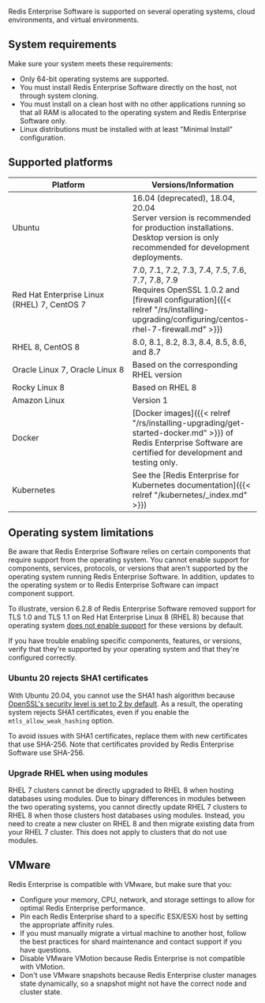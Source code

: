 
Redis Enterprise Software is supported on several operating systems, cloud environments, and virtual environments.

## System requirements

Make sure your system meets these requirements:

- Only 64-bit operating systems are supported.
- You must install Redis Enterprise Software directly on the host, not through system cloning.
- You must install on a clean host with no other applications running so that all RAM is allocated to the operating system and Redis Enterprise Software  only.
- Linux distributions must be installed with at least "Minimal Install" configuration.

## Supported platforms

| **Platform** | **Versions/Information** |
|------------|-----------------|
| Ubuntu | 16.04 (deprecated), 18.04, 20.04<br>Server version is recommended for production installations. Desktop version is only recommended for development deployments. |
| Red Hat Enterprise Linux (RHEL) 7, CentOS 7 | 7.0, 7.1, 7.2, 7.3, 7.4, 7.5, 7.6, 7.7, 7.8, 7.9<br>Requires OpenSSL 1.0.2 and [firewall configuration]({{< relref "/rs/installing-upgrading/configuring/centos-rhel-7-firewall.md" >}}) |
| <nobr>RHEL 8, CentOS 8</nobr> | 8.0, 8.1, 8.2, 8.3, 8.4, 8.5, 8.6, and 8.7 |
| <nobr>Oracle Linux 7, Oracle Linux 8</nobr> | Based on the corresponding RHEL version |
| <nobr>Rocky Linux 8</nobr> | Based on RHEL 8 |
| Amazon Linux | Version 1 |
| Docker | [Docker images]({{< relref "/rs/installing-upgrading/get-started-docker.md" >}}) of Redis Enterprise Software are certified for development and testing only. |
| Kubernetes | See the [Redis Enterprise for Kubernetes documentation]({{< relref "/kubernetes/_index.md" >}}) |

## Operating system limitations

Be aware that Redis Enterprise Software relies on certain components that require support from the operating system.  You cannot enable support for components, services, protocols, or versions that aren't supported by the operating system running Redis Enterprise Software.  In addition, updates to the operating system or to Redis Enterprise Software can impact component support.

To illustrate, version 6.2.8 of Redis Enterprise Software removed support for TLS 1.0 and TLS 1.1 on Red Hat Enterprise Linux 8 (RHEL 8) because that operating system [does not enable support](https://access.redhat.com/documentation/en-us/red_hat_enterprise_linux/8/html/security_hardening/using-the-system-wide-cryptographic-policies_security-hardening) for these versions by default.  

If you have trouble enabling specific components, features, or versions, verify that they're supported by your operating system and that they're configured correctly.

### Ubuntu 20 rejects SHA1 certificates

With Ubuntu 20.04, you cannot use the SHA1 hash algorithm because [OpenSSL's security level is set to 2 by default](https://manpages.ubuntu.com/manpages/focal/man3/SSL_CTX_set_security_level.3ssl.html#notes). As a result, the operating system rejects SHA1 certificates, even if you enable the `mtls_allow_weak_hashing` option.

To avoid issues with SHA1 certificates, replace them with new certificates that use SHA-256. Note that certificates provided by Redis Enterprise Software use SHA-256.

### Upgrade RHEL when using modules

RHEL 7 clusters cannot be directly upgraded to RHEL 8 when hosting databases using modules.
Due to binary differences in modules between the two operating systems, you cannot directly update RHEL 7 clusters to RHEL 8 when those clusters host databases using modules. Instead, you need to create a new cluster on RHEL 8 and then migrate existing data from your RHEL 7 cluster. This does not apply to clusters that do not use modules.

## VMware

Redis Enterprise is compatible with VMware, but make sure that you:

- Configure your memory, CPU, network, and storage settings to allow for optimal Redis Enterprise performance.
- Pin each Redis Enterprise shard to a specific ESX/ESXi host by setting the appropriate affinity rules.
- If you must manually migrate a virtual machine to another host, follow the best practices for shard maintenance and contact support if you have questions.
- Disable VMware VMotion because Redis Enterprise is not compatible with VMotion.
- Don't use VMware snapshots because Redis Enterprise cluster manages state dynamically, so a snapshot might not have the correct node and cluster state.
